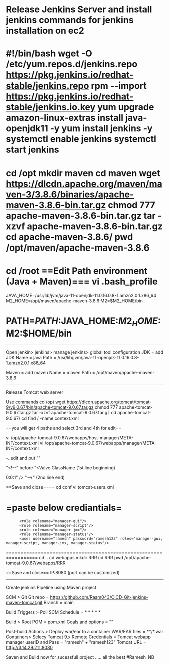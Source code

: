 Release Jenkins Server
and install jenkins 
commands for jenkins installation on ec2
==========================================
#!/bin/bash
wget -O /etc/yum.repos.d/jenkins.repo \
    https://pkg.jenkins.io/redhat-stable/jenkins.repo
rpm --import https://pkg.jenkins.io/redhat-stable/jenkins.io.key
yum upgrade
amazon-linux-extras install java-openjdk11 -y
yum install jenkins -y
systemctl enable jenkins
systemctl start jenkins
===============================================

cd /opt
mkdir maven
cd maven
wget https://dlcdn.apache.org/maven/maven-3/3.8.6/binaries/apache-maven-3.8.6-bin.tar.gz
chmod 777 apache-maven-3.8.6-bin.tar.gz
tar -xzvf apache-maven-3.8.6-bin.tar.gz
cd apache-maven-3.8.6/
pwd
/opt/maven/apache-maven-3.8.6
==================================
cd /root
==Edit Path environment (Java + Maven)===
vi .bash_profile
==============================================
JAVA_HOME=/usr/lib/jvm/java-11-openjdk-11.0.16.0.8-1.amzn2.0.1.x86_64
M2_HOME=/opt/maven/apache-maven-3.8.6
M2=$M2_HOME/bin

PATH=$PATH:$JAVA_HOME:$M2_HOME:$M2:$HOME/bin
====================================================
__________________________________________________________________________________________________
Open jenkin> jenkins> manage jenkins> global tool configuration
JDK = add JDK
Name = java
Path = /usr/lib/jvm/java-11-openjdk-11.0.16.0.8-1.amzn2.0.1.x86_64


Maven = add maven
Name = maven
Path = /opt/maven/apache-maven-3.8.6
________________________________________________________________________________________________


Release Tomcat web server

Use commands
cd /opt
wget https://dlcdn.apache.org/tomcat/tomcat-9/v9.0.67/bin/apache-tomcat-9.0.67.tar.gz
chmod 777 apache-tomcat-9.0.67.tar.gz
tar -xzvf apache-tomcat-9.0.67.tar.gz
cd apache-tomcat-9.0.67/
cd find / -name context.xml

==you will get 4 paths and select 3rd and 4th for edit==

vi /opt/apache-tomcat-9.0.67/webapps/host-manager/META-INF/context.xml
vi /opt/apache-tomcat-9.0.67/webapps/manager/META-INF/context.xml

-..edit and put "<!--" & "-->"

"<!--" before "<Valve ClassName (1st line beginning)

0:0:1" /> "-->" (2nd line end)

==Save and close====
cd conf
vi tomcat-users.xml

=paste below crediantials=
====================================================
          <role rolename="manager-gui"/>
          <role rolename="manager-script"/>
          <role rolename="manager-jmx"/>
          <role rolename="manager-status"/>
          <user username="ramesh" password="ramesh123" roles="manager-gui, manager-script, manager-jmx, manager-status"/>
=================================================================
cd ..
cd webapps
mkdir RRR
cd RRR
pwd
/opt/apache-tomcat-9.0.67/webapps/RRR

==Save and close== IP:8080 (port can be customized)
_______________________________________________________________________________________________


Create jenkins Pipeline using Maven project

SCM > Git
Git repo = https://github.com/Raam043/CICD-Git-jenkins-maven-tomcat.git
Branch = main

Build Triggers > Poll SCM
Schedule = * * * * *

Build >
Root POM = pom.xml
Goals and options = ""

Post-build Actions > Deploy war/ear to a container
WAR/EAR files = **/*.war
Containers> Selecy Tomcat 9.x Remote
Credentials = Tomcat webapp manager userID and Pass = "ramesh" + "ramesh123"
Tomcat URL = http://3.14.29.211:8080

Saven and Build now for sucessfull project
					 ..... all the best
						 #Ramesh_NB
